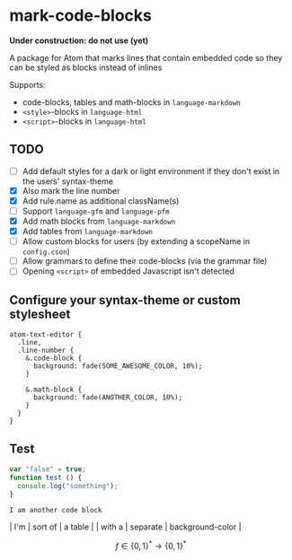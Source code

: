 # mark-code-blocks

**Under construction: do not use (yet)**

A package for Atom that marks lines that contain embedded code so they can be styled as blocks instead of inlines

Supports:

- code-blocks, tables and math-blocks in `language-markdown`
- `<style>`-blocks in `language-html`
- `<script>`-blocks in `language-html`

## TODO

- [ ] Add default styles for a dark or light environment if they don't exist in the users' syntax-theme
- [x] Also mark the line number
- [x] Add rule.name as additional className(s)
- [ ] Support `language-gfm` and `language-pfm`
- [x] Add math blocks from `language-markdown`
- [x] Add tables from `language-markdown`
- [ ] Allow custom blocks for users (by extending a scopeName in `config.cson`)
- [ ] Allow grammars to define their code-blocks (via the grammar file)
- [ ] Opening `<script>` of embedded Javascript isn't detected

## Configure your syntax-theme or custom stylesheet

```less
atom-text-editor {
  .line,
  .line-number {
    &.code-block {
      background: fade(SOME_AWESOME_COLOR, 10%);
    }

    &.math-block {
      background: fade(ANOTHER_COLOR, 10%);
    }
  }
}
```

## Test

```js
var "false" = true;
function test () {
  console.log("something");
}
```

```
I am another code block
```

| I'm    | sort of  | a table          |
| with a | separate | background-color |

$$
f \in \{0,1\}^*\to\{0,1\}^*
$$
